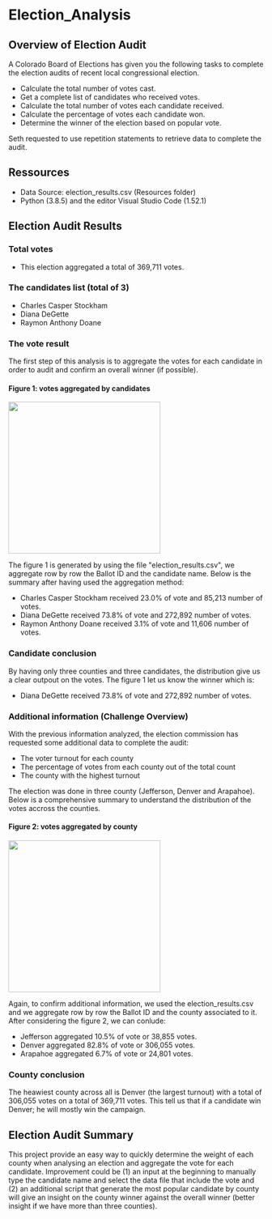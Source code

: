 # Election_Analysis

## Overview of Election Audit

A Colorado Board of Elections has given you the following tasks to complete the election audits of recent local congressional election.

- Calculate the total number of votes cast.
- Get a complete list of candidates who received votes.
- Calculate the total number of votes each candidate received.
- Calculate the percentage of votes each candidate won.
- Determine the winner of the election based on popular vote.

Seth requested to use repetition statements to retrieve data to complete the audit.

## Ressources

- Data Source: election_results.csv (Resources folder)
- Python (3.8.5) and the editor Visual Studio Code (1.52.1)

## Election Audit Results

### Total votes

- This election aggregated a total of 369,711 votes.

### The candidates list (total of 3)

- Charles Casper Stockham
- Diana DeGette
- Raymon Anthony Doane

### The vote result

The first step of this analysis is to aggregate the votes for each candidate in order to audit and confirm an overall winner (if possible).

#### Figure 1: votes aggregated by candidates

<img src="https://github.com/poboisvert/Election_Analysis/blob/main/Resources/Statistics.png" width="300" />

The figure 1 is generated by using the file "election_results.csv", we aggregate row by row the Ballot ID and the candidate name. Below is the summary after having used the aggregation method:

- Charles Casper Stockham received 23.0% of vote and 85,213 number of votes.
- Diana DeGette received 73.8% of vote and 272,892 number of votes.
- Raymon Anthony Doane received 3.1% of vote and 11,606 number of votes.

### Candidate conclusion

By having only three counties and three candidates, the distribution give us a clear outpout on the votes. The figure 1 let us know the winner which is:

- Diana DeGette received 73.8% of vote and 272,892 number of votes.

### Additional information (Challenge Overview)

With the previous information analyzed, the election commission has requested some additional data to complete the audit:

- The voter turnout for each county
- The percentage of votes from each county out of the total count
- The county with the highest turnout

The election was done in three county (Jefferson, Denver and Arapahoe). Below is a comprehensive summary to understand the distribution of the votes accross the counties.

#### Figure 2: votes aggregated by county

<img src="https://github.com/poboisvert/Election_Analysis/blob/main/Resources/election_analysis.png" width="300" />

Again, to confirm additional information, we used the election_results.csv and we aggregate row by row the Ballot ID and the county associated to it. After considering the figure 2, we can conlude:

- Jefferson aggregated 10.5% of vote or 38,855 votes.
- Denver aggregated 82.8% of vote or 306,055 votes.
- Arapahoe aggregated 6.7% of vote or 24,801 votes.

### County conclusion

The heawiest county across all is Denver (the largest turnout) with a total of 306,055 votes on a total of 369,711 votes. This tell us that if a candidate win Denver; he will mostly win the campaign.

## Election Audit Summary

This project provide an easy way to quickly determine the weight of each county when analysing an election and aggregate the vote for each candidate. Improvement could be (1) an input at the beginning to manually type the candidate name and select the data file that include the vote and (2) an additional script that generate the most popular candidate by county will give an insight on the county winner against the overall winner (better insight if we have more than three counties).
